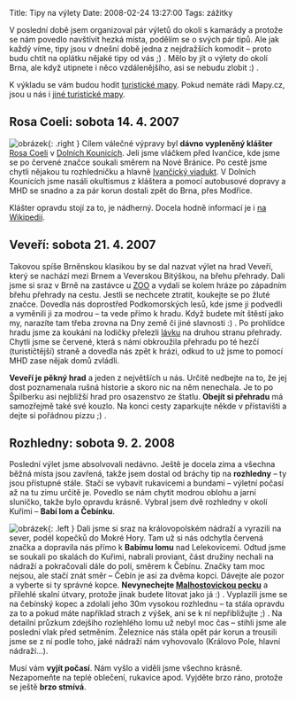 Title: Tipy na výlety
Date: 2008-02-24 13:27:00
Tags: zážitky

V poslední době jsem organizoval pár výletů do okolí s kamarády a protože se nám povedlo navštívit hezká místa, podělím se o svých pár tipů. Ale jak každý víme, tipy jsou v dnešní době jedna z nejdražších komodit – proto budu chtít na oplátku nějaké tipy od vás ;) . Mělo by jít o výlety do okolí Brna, ale když utipnete i něco vzdálenějšího, asi se nebudu zlobit :) .

K výkladu se vám budou hodit [turistické mapy](http://www.mapy.cz/#x=138100736@y=132831232@z=10@mm=TP@sa=s@st=s@ssq=brno@sss=1@ssp=121312165_125929345_149787557_149227393). Pokud nemáte rádi Mapy.cz, jsou u nás i [jiné turistické mapy](http://www.turistika.cz/mapy/mapa.php?typ=1&tt=L&tl=&meritko=4&uk=0&vel=e&kv=1&xm=650&ym=450&xs=5452655&ys=3619500&xp=5453655&yp=3613500&nazev=&ik=NNNNNNNNN).

## Rosa Coeli: sobota 14. 4. 2007

![obrázek]({static}/images/46.jpg){: .right } Cílem válečné výpravy byl **dávno vypleněný klášter** [Rosa Coeli](http://www.dolnikounice.cz/klaster.html) v [Dolních Kounicích](http://www.dolnikounice.cz/). Jeli jsme vláčkem před Ivančice, kde jsme se po červené značce soukali směrem na Nové Bránice. Po cestě jsme chytli nějakou tu rozhledničku a
hlavně [Ivančický viadukt](http://mapy.vrana.cz/viadukt-ivancice.php). V Dolních Kounicích jsme nasáli okultismus z kláštera a pomocí autobusové dopravy a MHD se snadno a za pár korun dostali zpět do Brna, přes Modřice.

Klášter opravdu stojí za to, je nádherný. Docela hodně informací je i [na Wikipedii](http://cs.wikipedia.org/wiki/Rosa_coeli).

## Veveří: sobota 21. 4. 2007

Takovou spíše Brněnskou klasikou by se dal nazvat výlet na hrad Veveří, který se nachází mezi Brnem a Veverskou Bitýškou, na břehu přehrady. Dali jsme si sraz v Brně na zastávce u [ZOO](http://www.zoobrno.cz/) a vydali se kolem hráze po západním břehu přehrady na cestu. Jestli se nechcete ztratit, koukejte se po žluté značce. Dovedla nás doprostřed Podkomorských lesů, kde jsme ji podvedli a vyměnili ji za modrou – ta vede přímo k hradu. Když budete mít štěstí jako my, narazíte tam třeba zrovna na Dny země či jiné slavnosti :) . Po prohlídce hradu jsme za koukání na lodičky přelezli [lávku](http://www.sixtimesnine.com/gallery-data/fotoblog/img_6096_web1.jpg) na druhou stranu přehrady. Chytli jsme se červené, která s námi obkroužila přehradu po té hezčí (turističtější) straně a dovedla nás zpět k hrázi, odkud to už jsme to pomocí MHD zase nějak domů zvládli.

**Veveří je pěkný hrad** a jeden z největších u nás. Určitě nedbejte na to, že jej dost poznamenala rušná historie a skoro nic na něm nenechala. Je to po Špilberku asi nejbližší hrad pro osazenstvo ze štatlu. **Obejít si přehradu** má samozřejmě také své kouzlo. Na konci cesty zaparkujte někde v přístavišti a dejte si pořádnou pizzu ;) .

## Rozhledny: sobota 9. 2. 2008

Poslední výlet jsme absolvovali nedávno. Ještě je docela zima a všechna běžná místa jsou zavřená, takže jsem dostal od bráchy tip na **rozhledny** – ty jsou přístupné stále. Stačí se vybavit rukavicemi a bundami – výletní počasí až na tu zimu určitě je. Povedlo se nám chytit modrou oblohu a jarní sluníčko, takže bylo opravdu krásně. Vybral jsem dvě rozhledny v okolí Kuřimi – **Babí lom a Čebínku**.

![obrázek]({static}/images/47.jpg){: .left } Dali jsme si sraz na královopolském nádraží a vyrazili na sever, podél kopečků do Mokré Hory. Tam už si nás odchytla červená značka a dopravila nás přímo k **Babímu lomu** nad Lelekovicemi. Odtud jsme se soukali po skalách do Kuřimi, nabrali proviant, část družiny nechali na nádraží a pokračovali dále do polí, směrem k Čebínu. Značky tam moc nejsou, ale stačí znát směr – Čebín je asi za dvěma kopci. Dávejte ale pozor a vyberte si ty správné kopce. **Nevynechejte [Malhostovickou pecku](http://botany.cz/cs/malhostovicka-pecka/)** a přilehlé skalní útvary, protože jinak budete litovat jako já :) . Vyplazili jsme se na čebínský kopec a zdolali jeho 30m vysokou rozhlednu – ta stála opravdu za to a pokud máte například strach z výšek, ani se k ní nepřibližujte ;) . Na detailní průzkum zdejšího rozlehlého lomu už nebyl moc čas – stihli jsme ale poslední vlak před setměním. Železnice nás stála opět pár korun a trousili jsme se z ní podle toho, jaké nádraží nám vyhovovalo (Královo Pole, hlavní nádraží…).

Musí vám **vyjít počasí**. Nám vyšlo a viděli jsme všechno krásně. Nezapomeňte na teplé oblečení, rukavice apod. Vyjděte brzo ráno, protože se ještě **brzo stmívá**.
